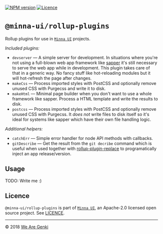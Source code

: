 <!-- markdownlint-disable first-line-h1 ol-prefix -->

[![NPM version](https://img.shields.io/npm/v/@minna-ui/rollup-plugins.svg)](https://www.npmjs.com/package/@minna-ui/rollup-plugins)
[![Licence](https://img.shields.io/npm/l/@minna-ui/rollup-plugins.svg)](https://github.com/WeAreGenki/minna-ui/blob/master/LICENCE)

# `@minna-ui/rollup-plugins`

Rollup plugins for use in [`Minna UI`](https://github.com/WeAreGenki/minna-ui) projects.

_Included plugins:_

- `devserver` — A simple server for development. In situations where you're not using a full-blown web app framework like [sapper](https://sapper.svelte.technology) it's still necessary to serve the web app while in development. This plugin takes care of that in a generic way. No fancy stuff like hot-reloading modules but it will hot-refresh the page after changes.
- `makeCss` — Process imported styles with PostCSS and optionally remove unused CSS with Purgecss and write it to disk.
- `makeHtml` — Minimal page builder when you don't want to use a whole framework like sapper. Process a HTML template and write the results to disk.
- `postcss` — Process imported styles with PostCSS and optionally remove unused CSS with Purgecss. It _does not_ write files to disk itself so it's ideal for systems like sapper which have their own file handling logic.

_Additional helpers:_

- `catchErr` — Simple error handler for node API methods with callbacks.
- `gitDescribe` — Get the result from the `git decribe` command which is useful when used together with [rollup-plugin-replace](https://github.com/rollup/rollup-plugin-replace) to programatically inject an app release/version.

## Usage

TODO: Write me :)

## Licence

`@minna-ui/rollup-plugins` is part of [`Minna UI`](https://github.com/WeAreGenki/minna-ui), an Apache-2.0 licensed open source project. See [LICENCE](https://github.com/WeAreGenki/minna-ui/blob/master/LICENCE).

---

© 2018 [We Are Genki](https://wearegenki.com)

